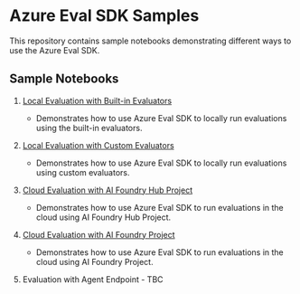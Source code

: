 # Azure Eval SDK Samples

This repository contains sample notebooks demonstrating different ways to use the Azure Eval SDK.

## Sample Notebooks

1. [Local Evaluation with Built-in Evaluators](sample1.ipynb)
   - Demonstrates how to use Azure Eval SDK to locally run evaluations using the built-in evaluators.

2. [Local Evaluation with Custom Evaluators](sample2.ipynb)
   - Demonstrates how to use Azure Eval SDK to locally run evaluations using custom evaluators.

3. [Cloud Evaluation with AI Foundry Hub Project](sample3.ipynb)
   - Demonstrates how to use Azure Eval SDK to run evaluations in the cloud using AI Foundry Hub Project.

4. [Cloud Evaluation with AI Foundry Project](sample4.ipynb)
   - Demonstrates how to use Azure Eval SDK to run evaluations in the cloud using AI Foundry Project.

5. Evaluation with Agent Endpoint - TBC
